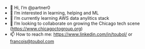 - 👋 Hi, I’m @partner0
- 👀 I’m interested in learning, helping and ML
- 🌱 I’m currently learning AWS data anylitics stack
- 💞️ I’m looking to collaborate on growing the Chicago tech scene (https://www.chicagoctogroup.org)
- 📫 How to reach me: https://www.linkedin.com/in/toubol/ or francois@toubol.com
